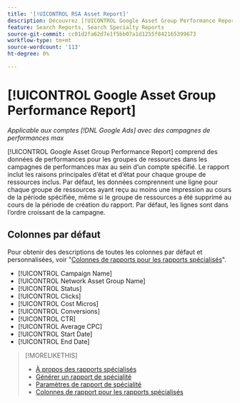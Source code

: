```yaml
---
title: '[!UICONTROL RSA Asset Report]'
description: Découvrez [!UICONTROL Google Asset Group Performance Report].
feature: Search Reports, Search Specialty Reports
source-git-commit: cc01d2fa62d7e1f5bb07a1d1255f842165399673
workflow-type: tm+mt
source-wordcount: '113'
ht-degree: 0%

---
```


# [!UICONTROL Google Asset Group Performance Report]

*Applicable aux comptes [!DNL Google Ads] avec des campagnes de performances max*

[!UICONTROL Google Asset Group Performance Report] comprend des données de performances pour les groupes de ressources dans les campagnes de performances max au sein d’un compte spécifié. Le rapport inclut les raisons principales d’état et d’état pour chaque groupe de ressources inclus. Par défaut, les données comprennent une ligne pour chaque groupe de ressources ayant reçu au moins une impression au cours de la période spécifiée, même si le groupe de ressources a été supprimé au cours de la période de création du rapport. Par défaut, les lignes sont dans l’ordre croissant de la campagne.

<!-- We're pulling data directly from GGL and not storing it, so no limitations on our end WRT date range. -->

## Colonnes par défaut

Pour obtenir des descriptions de toutes les colonnes par défaut et personnalisées, voir &quot;[Colonnes de rapports pour les rapports spécialisés](specialty-report-columns.md)&quot;.

* [!UICONTROL Campaign Name]
* [!UICONTROL Network Asset Group Name]
* [!UICONTROL Status]
* [!UICONTROL Clicks]
* [!UICONTROL Cost Micros]
* [!UICONTROL Conversions]
* [!UICONTROL CTR]
* [!UICONTROL Average CPC]
* [!UICONTROL Start Date]
* [!UICONTROL End Date]

>[!MORELIKETHIS]
>
>* [À propos des rapports spécialisés](specialty-report-about.md)
>* [Générer un rapport de spécialité](specialty-report-generate.md)
>* [Paramètres de rapport de spécialité](specialty-report-settings.md)
>* [Colonnes de rapport pour les rapports spécialisés](specialty-report-columns.md)
